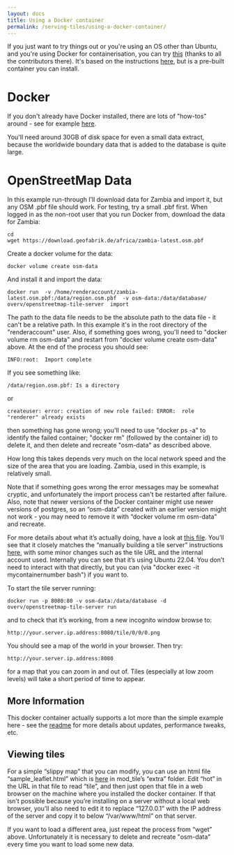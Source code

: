 ```yaml
---
layout: docs
title: Using a Docker container
permalink: /serving-tiles/using-a-docker-container/
---
```


If you just want to try things out or you're using an OS other than Ubuntu, and you're using Docker for containerisation, you can try [this](https://github.com/Overv/openstreetmap-tile-server) (thanks to all the contributors there).  It's based on the instructions [here](https://switch2osm.org/serving-tiles/manually-building-a-tile-server-ubuntu-22-04-lts/), but is a pre-built container you can install.

# Docker

If you don't already have Docker installed, there are lots of "how-tos" around - see for example [here](https://www.digitalocean.com/community/tutorials/how-to-install-and-use-docker-on-debian-10).

You'll need around 30GB of disk space for even a small data extract, because the worldwide boundary data that is added to the database is quite large.

# OpenStreetMap Data

In this example run-through I’ll download data for Zambia and import it, but any OSM .pbf file should work.  For testing, try a small .pbf first.  When logged in as the non-root user that you run Docker from, download the data for Zambia:

    cd
    wget https://download.geofabrik.de/africa/zambia-latest.osm.pbf

Create a docker volume for the data:

    docker volume create osm-data

And install it and import the data:

    docker run  -v /home/renderaccount/zambia-latest.osm.pbf:/data/region.osm.pbf  -v osm-data:/data/database/  overv/openstreetmap-tile-server  import

The path to the data file needs to be the absolute path to the data file - it can't be a relative path.  In this example it's in the root directory of the "renderaccount" user.  Also, if something goes wrong, you'll need to "docker volume rm osm-data" and restart from "docker volume create osm-data" above.  At the end of the process you should see:

    INFO:root:  Import complete

If you see something like:

    /data/region.osm.pbf: Is a directory

or

    createuser: error: creation of new role failed: ERROR:  role "renderer" already exists

then something has gone wrong; you'll need to use "docker ps -a" to identify the failed container; "docker rm" (followed by the container id) to delete it, and then delete and recreate "osm-data" as described above.

How long this takes depends very much on the local network speed and the size of the area that you are loading. Zambia, used in this example, is relatively small.

Note that if something goes wrong the error messages may be somewhat cryptic, and unfortunately the import process can't be restarted after failure.  Also, note that newer versions of the Docker container might use newer versions of postgres, so an “osm-data” created with an earlier version might not work - you may need to remove it with “docker volume rm osm-data” and recreate.

For more details about what it’s actually doing, have a look at [this file](https://github.com/Overv/openstreetmap-tile-server/blob/master/Dockerfile). You’ll see that it closely matches the “manually building a tile server” instructions [here](https://switch2osm.org/serving-tiles/manually-building-a-tile-server-22-04-lts/), with some minor changes such as the tile URL and the internal account used. Internally you can see that it’s using Ubuntu 22.04.  You don’t need to interact with that directly, but you can (via "docker exec -it mycontainernumber bash") if you want to.

To start the tile server running:

    docker run -p 8080:80 -v osm-data:/data/database -d overv/openstreetmap-tile-server run

and to check that it’s working, from a new incognito window browse to:

    http://your.server.ip.address:8080/tile/0/0/0.png

You should see a map of the world in your browser.  Then try:

    http://your.server.ip.address:8080

for a map that you can zoom in and out of.  Tiles (especially at low zoom levels) will take a short period of time to appear.

## More Information

This docker container actually supports a lot more than the simple example here - see the [readme](https://github.com/Overv/openstreetmap-tile-server/blob/master/README.md) for more details about updates, performance tweaks, etc.

## Viewing tiles

For a simple “slippy map” that you can modify, you can use an html file “sample_leaflet.html” which is [here](https://github.com/SomeoneElseOSM/mod_tile/blob/switch2osm/extra/sample_leaflet.html) in mod_tile’s “extra” folder. Edit “hot” in the URL in that file to read “tile”, and then just open that file in a web browser on the machine where you installed the docker container. If that isn’t possible because you’re installing on a server without a local web browser, you’ll also need to edit it to replace “127.0.0.1” with the IP address of the server and copy it to below “/var/www/html” on that server.

If you want to load a different area, just repeat the process from “wget” above. Unfortunately it is necessary to delete and recreate "osm-data" every time you want to load some new data.
